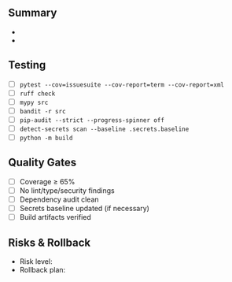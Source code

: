 ## Summary

-
-

## Testing

- [ ] `pytest --cov=issuesuite --cov-report=term --cov-report=xml`
- [ ] `ruff check`
- [ ] `mypy src`
- [ ] `bandit -r src`
- [ ] `pip-audit --strict --progress-spinner off`
- [ ] `detect-secrets scan --baseline .secrets.baseline`
- [ ] `python -m build`

## Quality Gates

- [ ] Coverage ≥ 65%
- [ ] No lint/type/security findings
- [ ] Dependency audit clean
- [ ] Secrets baseline updated (if necessary)
- [ ] Build artifacts verified

## Risks & Rollback

- Risk level:
- Rollback plan:
